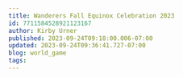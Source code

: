 ```yaml
---
title: Wanderers Fall Equinox Celebration 2023
id: 7711584528921123167
author: Kirby Urner
published: 2023-09-24T09:18:00.006-07:00
updated: 2023-09-24T09:36:41.727-07:00
blog: world_game
tags: 
---
```


